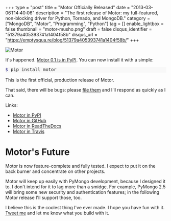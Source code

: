 +++
type = "post"
title = "Motor Officially Released"
date = "2013-03-06T14:40:06"
description = "The first release of Motor: my full-featured, non-blocking driver for Python, Tornado, and MongoDB."
category = ["MongoDB", "Motor", "Programming", "Python"]
tag = []
enable_lightbox = false
thumbnail = "motor-musho.png"
draft = false
disqus_identifier = "51379a405393741a1404f58b"
disqus_url = "https://emptysqua.re/blog/51379a405393741a1404f58b/"
+++

<p><img style="display:block; margin-left:auto; margin-right:auto;" src="motor-musho.png" alt="Motor" title="motor-musho.png" border="0"   /></p>
<p>It's happened. <a href="https://pypi.python.org/pypi/motor">Motor 0.1 is in PyPI</a>. You can now install it with a simple:</p>
<div class="codehilite" style="background: #f8f8f8"><pre style="line-height: 125%"><span style="color: #19177C">$ </span>pip install motor
</pre></div>


<p>This is the first official, production release of Motor.</p>
<p>That said, there will be bugs: please <a href="https://jira.mongodb.org/browse/MOTOR">file them</a> and I'll respond as quickly as I can.</p>
<p>Links:</p>
<ul>
<li><a href="https://pypi.python.org/pypi/motor">Motor in PyPI</a></li>
<li><a href="https://github.com/mongodb/motor/">Motor in GitHub</a></li>
<li><a href="http://motor.readthedocs.org/">Motor in ReadTheDocs</a></li>
<li><a href="https://travis-ci.org/mongodb/motor">Motor in Travis</a></li>
</ul>
<h1 id="motors-future">Motor's Future</h1>
<p>Motor is now feature-complete and fully tested. I expect to put it on the back burner and concentrate on other projects.</p>
<p>Motor will keep up easily with PyMongo development, because I designed it to. I don't intend for it to lag more than a smidge. For example, PyMongo 2.5 will bring some new security and authentication features; in the following Motor release I'll support those, too.</p>
<p>I believe this is the coolest thing I've ever made. I hope you have fun with it. <a href="https://twitter.com/jessejiryudavis">Tweet me</a> and let me know what you build with it.</p>
